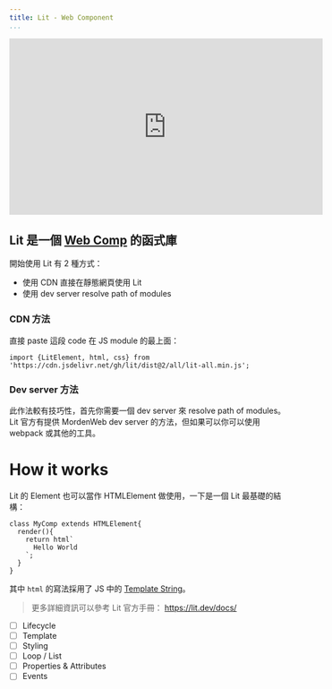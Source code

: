 ```yaml
---
title: Lit - Web Component
...
```


<iframe width="560" height="315" src="https://www.youtube.com/embed/QBa1_QQnRcs" title="YouTube video player" frameborder="0" allow="accelerometer; autoplay; clipboard-write; encrypted-media; gyroscope; picture-in-picture" allowfullscreen></iframe>

## Lit 是一個 [Web Comp](./web-comp) 的函式庫

開始使用 Lit 有 2 種方式：

* 使用 CDN 直接在靜態網頁使用 Lit
* 使用 dev server resolve path of modules

### CDN 方法

直接 paste 這段 code 在 JS module 的最上面：

```
import {LitElement, html, css} from 'https://cdn.jsdelivr.net/gh/lit/dist@2/all/lit-all.min.js';
```

### Dev server 方法

此作法較有技巧性，首先你需要一個 dev server 來 resolve path of modules。Lit 官方有提供 MordenWeb dev server 的方法，但如果可以你可以使用 webpack 或其他的工具。

# How it works

Lit 的 Element 也可以當作 HTMLElement 做使用，一下是一個 Lit 最基礎的結構：

```
class MyComp extends HTMLElement{
  render(){
    return html`
      Hello World
    `;
  }
}
```

其中 `html` 的寫法採用了 JS 中的 [Template String](https://developer.mozilla.org/en-US/docs/Web/JavaScript/Reference/Template_literals)。

> 更多詳細資訊可以參考 Lit 官方手冊： https://lit.dev/docs/

- [ ] Lifecycle
- [ ] Template
- [ ] Styling
- [ ] Loop / List
- [ ] Properties & Attributes
- [ ] Events